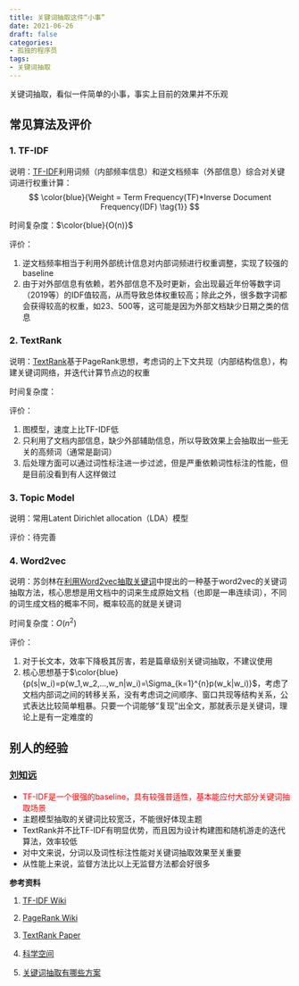 ```yaml
---
title: 关键词抽取这件“小事”
date: 2021-06-26
draft: false
categories:
- 孤独的程序员
tags:
- 关键词抽取
---
```


关键词抽取，看似一件简单的小事，事实上目前的效果并不乐观

<!--more-->

## 常见算法及评价

### 1. TF-IDF

说明：[TF-IDF][1]利用词频（内部频率信息）和逆文档频率（外部信息）综合对关键词进行权重计算：
$$
\color{blue}{Weight = Term Frequency(TF)*Inverse Document Frequency(IDF) \tag{1}}
$$


时间复杂度：$\color{blue}{O(n)}$

评价：

1. 逆文档频率相当于利用外部统计信息对内部词频进行权重调整，实现了较强的baseline
2. 由于对外部信息有依赖，若外部信息不及时更新，会出现最近年份等数字词（2019等）的IDF值较高，从而导致总体权重较高；除此之外，很多数字词都会获得较高的权重，如23、500等，这可能是因为外部文档缺少日期之类的信息

### 2. TextRank

说明：[TextRank][2]基于PageRank思想，考虑词的上下文共现（内部结构信息），构建关键词网络，并迭代计算节点边的权重

时间复杂度：

评价：

1. 图模型，速度上比TF-IDF低
2. 只利用了文档内部信息，缺少外部辅助信息，所以导致效果上会抽取出一些无关的高频词（通常是副词）
3. 后处理方面可以通过词性标注进一步过滤，但是严重依赖词性标注的性能，但是目前没看到有人这样做过

### 3. Topic Model

说明：常用Latent Dirichlet allocation（LDA）模型

评价：待完善

###  4. Word2vec

说明：苏剑林在[利用Word2vec抽取关键词][3]中提出的一种基于word2vec的关键词抽取方法，核心思想是用文档中的词来生成原始文档（也即是一串连续词），不同的词生成文档的概率不同，概率较高的就是关键词

时间复杂度：$O(n^2)$

评价：

1. 对于长文本，效率下降极其厉害，若是篇章级别关键词抽取，不建议使用
2. 核心思想基于$\color{blue}{p(s|w_i)=p(w_1,w_2,...,w_n|w_i)=\Sigma_{k=1}^{n}p(w_k|w_i)}$​，考虑了文档内部词之间的转移关系，没有考虑词之间顺序、窗口共现等结构关系，公式表达比较简单粗暴。只要一个词能够“复现”出全文，那就表示是关键词，理论上是有一定难度的



## 别人的经验

### [刘知远][5]

* <span style="color:red;">TF-IDF是一个很强的baseline，具有较强普适性，基本能应付大部分关键词抽取场景</span>
* 主题模型抽取的关键词比较宽泛，不能很好体现主题
* TextRank并不比TF-IDF有明显优势，而且因为设计构建图和随机游走的迭代算法，效率较低
* 对中文来说，分词以及词性标注性能对关键词抽取效果至关重要
* 从性能上来说，监督方法比以上无监督方法都会好很多



**参考资料**

1. [TF-IDF Wiki][1]
2. [PageRank Wiki][4]

2. [TextRank Paper][2]

3. [科学空间][3]

4. [关键词抽取有哪些方案][5]



[1]: https://en.wikipedia.org/wiki/Tf–idf
[2]: https://www.aclweb.org/anthology/W04-3252.pdf "TextRank: Bringing Order into Text"
[3]: https://kexue.fm/archives/4316 "苏剑林-科学空间"
[4]: https://zh.wikipedia.org/wiki/PageRank
[5]: https://www.zhihu.com/question/21104071